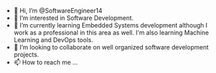 - 👋 Hi, I’m @SoftwareEngineer14
- 👀 I’m interested in Software Development.
- 🌱 I’m currently learning Embedded Systems development although I work as a professional in this area as well. I'm also learning Machine Learning and DevOps tools.
- 💞️ I’m looking to collaborate on well organized software development projects.
- 📫 How to reach me ...

<!---
SoftwareEngineer14/SoftwareEngineer14 is a ✨ special ✨ repository because its `README.md` (this file) appears on your GitHub profile.
You can click the Preview link to take a look at your changes.
--->
